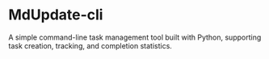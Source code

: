 # MdUpdate-cli
A simple command-line task management tool built with Python, supporting task creation, tracking, and completion statistics.
